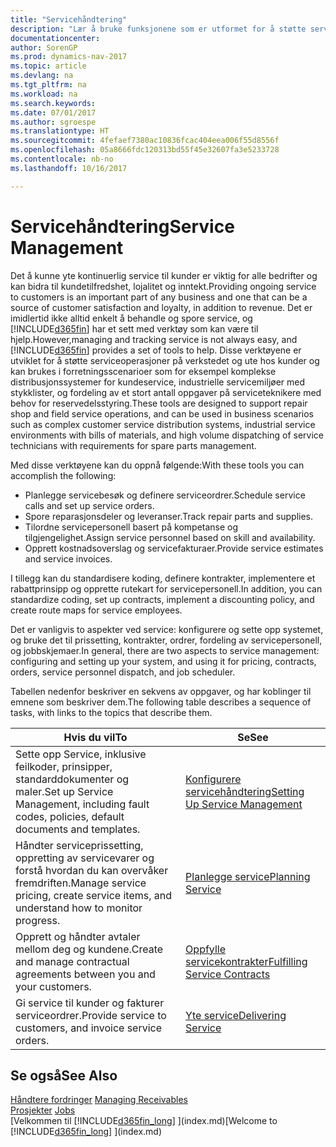 ```yaml
---
title: "Servicehåndtering"
description: "Lær å bruke funksjonene som er utformet for å støtte serviceoperasjoner på verkstedet og ute hos kunder."
documentationcenter: 
author: SorenGP
ms.prod: dynamics-nav-2017
ms.topic: article
ms.devlang: na
ms.tgt_pltfrm: na
ms.workload: na
ms.search.keywords: 
ms.date: 07/01/2017
ms.author: sgroespe
ms.translationtype: HT
ms.sourcegitcommit: 4fefaef7380ac10836fcac404eea006f55d8556f
ms.openlocfilehash: 05a8666fdc120313bd55f45e32607fa3e5233728
ms.contentlocale: nb-no
ms.lasthandoff: 10/16/2017

---
```

# <a name="service-management"></a><span data-ttu-id="3115d-103">Servicehåndtering</span><span class="sxs-lookup"><span data-stu-id="3115d-103">Service Management</span></span>
<span data-ttu-id="3115d-104">Det å kunne yte kontinuerlig service til kunder er viktig for alle bedrifter og kan bidra til kundetilfredshet, lojalitet og inntekt.</span><span class="sxs-lookup"><span data-stu-id="3115d-104">Providing ongoing service to customers is an important part of any business and one that can be a source of customer satisfaction and loyalty, in addition to revenue.</span></span> <span data-ttu-id="3115d-105">Det er imidlertid ikke alltid enkelt å behandle og spore service, og [!INCLUDE[d365fin](includes/d365fin_md.md)] har et sett med verktøy som kan være til hjelp.</span><span class="sxs-lookup"><span data-stu-id="3115d-105">However,managing and tracking service is not always easy, and [!INCLUDE[d365fin](includes/d365fin_md.md)] provides a set of tools to help.</span></span> <span data-ttu-id="3115d-106">Disse verktøyene er utviklet for å støtte serviceoperasjoner på verkstedet og ute hos kunder og kan brukes i forretningsscenarioer som for eksempel komplekse distribusjonssystemer for kundeservice, industrielle servicemiljøer med stykklister, og fordeling av et stort antall oppgaver på serviceteknikere med behov for reservedelsstyring.</span><span class="sxs-lookup"><span data-stu-id="3115d-106">These tools are designed to support repair shop and field service operations, and can be used in business scenarios such as complex customer service distribution systems, industrial service environments with bills of materials, and high volume dispatching of service technicians with requirements for spare parts management.</span></span>  

 <span data-ttu-id="3115d-107">Med disse verktøyene kan du oppnå følgende:</span><span class="sxs-lookup"><span data-stu-id="3115d-107">With these tools you can accomplish the following:</span></span>  

* <span data-ttu-id="3115d-108">Planlegge servicebesøk og definere serviceordrer.</span><span class="sxs-lookup"><span data-stu-id="3115d-108">Schedule service calls and set up service orders.</span></span>  
* <span data-ttu-id="3115d-109">Spore reparasjonsdeler og leveranser.</span><span class="sxs-lookup"><span data-stu-id="3115d-109">Track repair parts and supplies.</span></span>  
* <span data-ttu-id="3115d-110">Tilordne servicepersonell basert på kompetanse og tilgjengelighet.</span><span class="sxs-lookup"><span data-stu-id="3115d-110">Assign service personnel based on skill and availability.</span></span>  
* <span data-ttu-id="3115d-111">Opprett kostnadsoverslag og servicefakturaer.</span><span class="sxs-lookup"><span data-stu-id="3115d-111">Provide service estimates and service invoices.</span></span>  

<span data-ttu-id="3115d-112">I tillegg kan du standardisere koding, definere kontrakter, implementere et rabattprinsipp og opprette rutekart for servicepersonell.</span><span class="sxs-lookup"><span data-stu-id="3115d-112">In addition, you can standardize coding, set up contracts, implement a discounting policy, and create route maps for service employees.</span></span>  

<span data-ttu-id="3115d-113">Det er vanligvis to aspekter ved service: konfigurere og sette opp systemet, og bruke det til prissetting, kontrakter, ordrer, fordeling av servicepersonell, og jobbskjemaer.</span><span class="sxs-lookup"><span data-stu-id="3115d-113">In general, there are two aspects to service management: configuring and setting up your system, and using it for pricing, contracts, orders, service personnel dispatch, and job scheduler.</span></span>  

<span data-ttu-id="3115d-114">Tabellen nedenfor beskriver en sekvens av oppgaver, og har koblinger til emnene som beskriver dem.</span><span class="sxs-lookup"><span data-stu-id="3115d-114">The following table describes a sequence of tasks, with links to the topics that describe them.</span></span>   

|<span data-ttu-id="3115d-115">**Hvis du vil**</span><span class="sxs-lookup"><span data-stu-id="3115d-115">**To**</span></span>|<span data-ttu-id="3115d-116">**Se**</span><span class="sxs-lookup"><span data-stu-id="3115d-116">**See**</span></span>|  
|------------|-------------|  
|<span data-ttu-id="3115d-117">Sette opp Service, inklusive feilkoder, prinsipper, standarddokumenter og maler.</span><span class="sxs-lookup"><span data-stu-id="3115d-117">Set up Service Management, including fault codes, policies, default documents and templates.</span></span>|[<span data-ttu-id="3115d-118">Konfigurere servicehåndtering</span><span class="sxs-lookup"><span data-stu-id="3115d-118">Setting Up Service Management</span></span>](service-setup-service.md)|  
|<span data-ttu-id="3115d-119">Håndter serviceprissetting, oppretting av servicevarer og forstå hvordan du kan overvåker fremdriften.</span><span class="sxs-lookup"><span data-stu-id="3115d-119">Manage service pricing, create service items, and understand how to monitor progress.</span></span>|[<span data-ttu-id="3115d-120">Planlegge service</span><span class="sxs-lookup"><span data-stu-id="3115d-120">Planning Service</span></span>](service-plan-service.md)|  
|<span data-ttu-id="3115d-121">Opprett og håndter avtaler mellom deg og kundene.</span><span class="sxs-lookup"><span data-stu-id="3115d-121">Create and manage contractual agreements between you and your customers.</span></span>|[<span data-ttu-id="3115d-122">Oppfylle servicekontrakter</span><span class="sxs-lookup"><span data-stu-id="3115d-122">Fulfilling Service Contracts</span></span>](service-fulfill-service-contracts.md)|  
|<span data-ttu-id="3115d-123">Gi service til kunder og fakturer serviceordrer.</span><span class="sxs-lookup"><span data-stu-id="3115d-123">Provide service to customers, and invoice service orders.</span></span>|[<span data-ttu-id="3115d-124">Yte service</span><span class="sxs-lookup"><span data-stu-id="3115d-124">Delivering Service</span></span>](service-deliver-service.md)|  

## <a name="see-also"></a><span data-ttu-id="3115d-125">Se også</span><span class="sxs-lookup"><span data-stu-id="3115d-125">See Also</span></span>  
<span data-ttu-id="3115d-126">[Håndtere fordringer](receivables-manage-receivables.md) </span><span class="sxs-lookup"><span data-stu-id="3115d-126">[Managing Receivables](receivables-manage-receivables.md) </span></span>  
<span data-ttu-id="3115d-127">[Prosjekter](projects-how-create-jobs.md) </span><span class="sxs-lookup"><span data-stu-id="3115d-127">[Jobs](projects-how-create-jobs.md) </span></span>  
<span data-ttu-id="3115d-128">[Velkommen til [!INCLUDE[d365fin_long](includes/d365fin_long_md.md)] ](index.md)</span><span class="sxs-lookup"><span data-stu-id="3115d-128">[Welcome to [!INCLUDE[d365fin_long](includes/d365fin_long_md.md)] ](index.md)</span></span>

